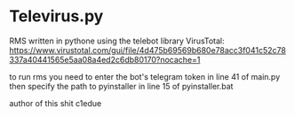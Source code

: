 # Televirus.py
 RMS written in pythone using the telebot library  VirusTotal: https://www.virustotal.com/gui/file/4d475b69569b680e78acc3f041c52c78337a40441565e5aa08a4ed2c6db80170?nocache=1

to run rms you need to enter the bot's telegram token in line 41 of main.py
then specify the path to pyinstaller in line 15 of pyinstaller.bat

author of this shit c1edue
